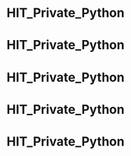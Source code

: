 # HIT_Private_Python
# HIT_Private_Python
# HIT_Private_Python
# HIT_Private_Python
# HIT_Private_Python
